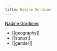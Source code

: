 ```yaml
---
title: Nadine Gordimer
---
```


[Nadine Gordimer](https://wedge.ontomatica.io/Nobel-Prize-Winners_-_19-09-05/Wedge?q=facet_13:1/facet_33:62&group=facet_13&index=2)

* [[geography]]
* [[status]]
* [[gender]]
